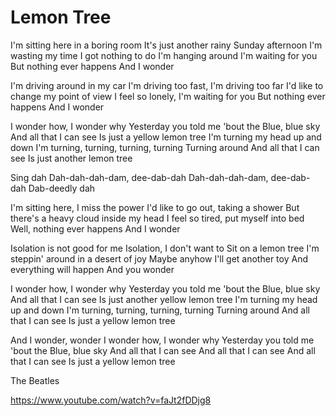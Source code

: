 
# Lemon Tree 



I'm sitting here in a boring room
It's just another rainy Sunday afternoon
I'm wasting my time I got nothing to do
I'm hanging around I'm waiting for you
But nothing ever happens
And I wonder

I'm driving around in my car
I'm driving too fast, I'm driving too far
I'd like to change my point of view
I feel so lonely, I'm waiting for you
But nothing ever happens
And I wonder

I wonder how, I wonder why
Yesterday you told me 'bout the
Blue, blue sky
And all that I can see
Is just a yellow lemon tree
I'm turning my head up and down
I'm turning, turning, turning, turning
Turning around
And all that I can see
Is just another lemon tree

Sing dah
Dah-dah-dah-dam, dee-dab-dah
Dah-dah-dah-dam, dee-dab-dah
Dab-deedly dah

I'm sitting here, I miss the power
I'd like to go out, taking a shower
But there's a heavy cloud inside my head
I feel so tired, put myself into bed
Well, nothing ever happens
And I wonder

Isolation is not good for me
Isolation, I don't want to
Sit on a lemon tree
I'm steppin' around in a desert of joy
Maybe anyhow I'll get another toy
And everything will happen
And you wonder

I wonder how, I wonder why
Yesterday you told me 'bout the
Blue, blue sky
And all that I can see
Is just another yellow lemon tree
I'm turning my head up and down
I'm turning, turning, turning, turning
Turning around
And all that I can see
Is just a yellow lemon tree

And I wonder, wonder
I wonder how, I wonder why
Yesterday you told me 'bout the
Blue, blue sky
And all that I can see
And all that I can see
And all that I can see
Is just a yellow lemon tree


The Beatles


https://www.youtube.com/watch?v=faJt2fDDjg8
